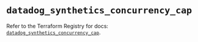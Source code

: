 # `datadog_synthetics_concurrency_cap`

Refer to the Terraform Registry for docs: [`datadog_synthetics_concurrency_cap`](https://registry.terraform.io/providers/datadog/datadog/3.36.0/docs/resources/synthetics_concurrency_cap).
